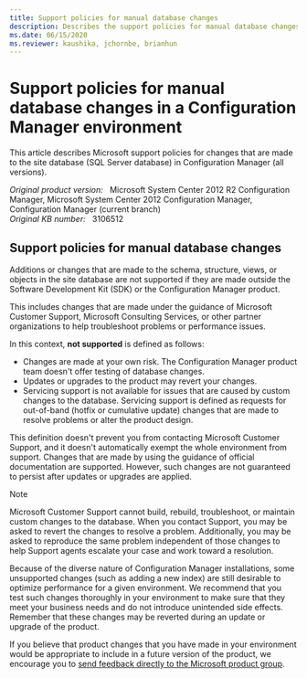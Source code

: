 ```yaml
---
title: Support policies for manual database changes
description: Describes the support policies for manual database changes that are made to the site database in Configuration Manager.
ms.date: 06/15/2020
ms.reviewer: kaushika, jchornbe, brianhun
---
```

# Support policies for manual database changes in a Configuration Manager environment

This article describes Microsoft support policies for changes that are made to the site database (SQL Server database) in Configuration Manager (all versions).

_Original product version:_ &nbsp; Microsoft System Center 2012 R2 Configuration Manager, Microsoft System Center 2012 Configuration Manager, Configuration Manager (current branch)  
_Original KB number:_ &nbsp; 3106512

## Support policies for manual database changes

Additions or changes that are made to the schema, structure, views, or objects in the site database are not supported if they are made outside the Software Development Kit (SDK) or the Configuration Manager product.

This includes changes that are made under the guidance of Microsoft Customer Support, Microsoft Consulting Services, or other partner organizations to help troubleshoot problems or performance issues.

In this context, **not supported** is defined as follows:

- Changes are made at your own risk. The Configuration Manager product team doesn't offer testing of database changes.
- Updates or upgrades to the product may revert your changes.
- Servicing support is not available for issues that are caused by custom changes to the database. Servicing support is defined as requests for out-of-band (hotfix or cumulative update) changes that are made to resolve problems or alter the product design.

This definition doesn't prevent you from contacting Microsoft Customer Support, and it doesn't automatically exempt the whole environment from support. Changes that are made by using the guidance of official documentation are supported. However, such changes are not guaranteed to persist after updates or upgrades are applied.

> [!NOTE]
> Microsoft Customer Support cannot build, rebuild, troubleshoot, or maintain custom changes to the database. When you contact Support, you may be asked to revert the changes to resolve a problem. Additionally, you may be asked to reproduce the same problem independent of those changes to help Support agents escalate your case and work toward a resolution.

Because of the diverse nature of Configuration Manager installations, some unsupported changes (such as adding a new index) are still desirable to optimize performance for a given environment. We recommend that you test such changes thoroughly in your environment to make sure that they meet your business needs and do not introduce unintended side effects. Remember that these changes may be reverted during an update or upgrade of the product.

If you believe that product changes that you have made in your environment would be appropriate to include in a future version of the product, we encourage you to [send feedback directly to the Microsoft product group](/mem/configmgr/core/understand/product-feedback).
